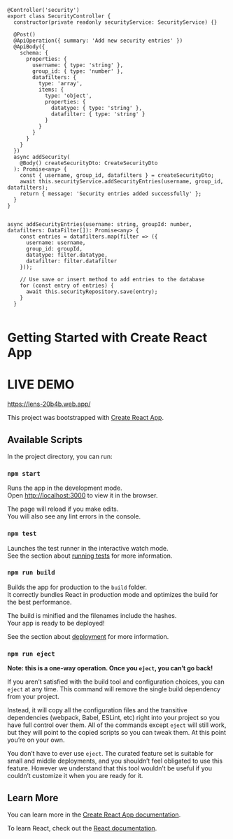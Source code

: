 ```
@Controller('security')
export class SecurityController {
  constructor(private readonly securityService: SecurityService) {}

  @Post()
  @ApiOperation({ summary: 'Add new security entries' })
  @ApiBody({
    schema: {
      properties: {
        username: { type: 'string' },
        group_id: { type: 'number' },
        datafilters: {
          type: 'array',
          items: {
            type: 'object',
            properties: {
              datatype: { type: 'string' },
              datafilter: { type: 'string' }
            }
          }
        }
      }
    }
  })
  async addSecurity(
    @Body() createSecurityDto: CreateSecurityDto
  ): Promise<any> {
    const { username, group_id, datafilters } = createSecurityDto;
    await this.securityService.addSecurityEntries(username, group_id, datafilters);
    return { message: 'Security entries added successfully' };
  }
}


‍async addSecurityEntries(username: string, groupId: number, datafilters: DataFilter[]): Promise<any> {
    const entries = datafilters.map(filter => ({
      username: username,
      group_id: groupId,
      datatype: filter.datatype,
      datafilter: filter.datafilter
    }));

    // Use save or insert method to add entries to the database
    for (const entry of entries) {
      await this.securityRepository.save(entry);
    }
  }


```


# Getting Started with Create React App

# LIVE DEMO
https://lens-20b4b.web.app/

This project was bootstrapped with [Create React App](https://github.com/facebook/create-react-app).

## Available Scripts

In the project directory, you can run:

### `npm start`

Runs the app in the development mode.\
Open [http://localhost:3000](http://localhost:3000) to view it in the browser.

The page will reload if you make edits.\
You will also see any lint errors in the console.

### `npm test`

Launches the test runner in the interactive watch mode.\
See the section about [running tests](https://facebook.github.io/create-react-app/docs/running-tests) for more information.

### `npm run build`

Builds the app for production to the `build` folder.\
It correctly bundles React in production mode and optimizes the build for the best performance.

The build is minified and the filenames include the hashes.\
Your app is ready to be deployed!

See the section about [deployment](https://facebook.github.io/create-react-app/docs/deployment) for more information.

### `npm run eject`

**Note: this is a one-way operation. Once you `eject`, you can’t go back!**

If you aren’t satisfied with the build tool and configuration choices, you can `eject` at any time. This command will remove the single build dependency from your project.

Instead, it will copy all the configuration files and the transitive dependencies (webpack, Babel, ESLint, etc) right into your project so you have full control over them. All of the commands except `eject` will still work, but they will point to the copied scripts so you can tweak them. At this point you’re on your own.

You don’t have to ever use `eject`. The curated feature set is suitable for small and middle deployments, and you shouldn’t feel obligated to use this feature. However we understand that this tool wouldn’t be useful if you couldn’t customize it when you are ready for it.

## Learn More

You can learn more in the [Create React App documentation](https://facebook.github.io/create-react-app/docs/getting-started).

To learn React, check out the [React documentation](https://reactjs.org/).
